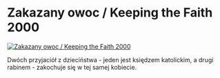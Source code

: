 Zakazany owoc / Keeping the Faith 2000 
=============
[![Zakazany owoc / Keeping the Faith 2000 ](http://vidos.pl/images/player.gif)](http://vidos.pl/zakazany-owoc-keeping-the-faith-2000)

 Dwóch przyjaciół z dzieciństwa - jeden jest księdzem katolickim, a drugi rabinem - zakochuje się w tej samej kobiecie.
